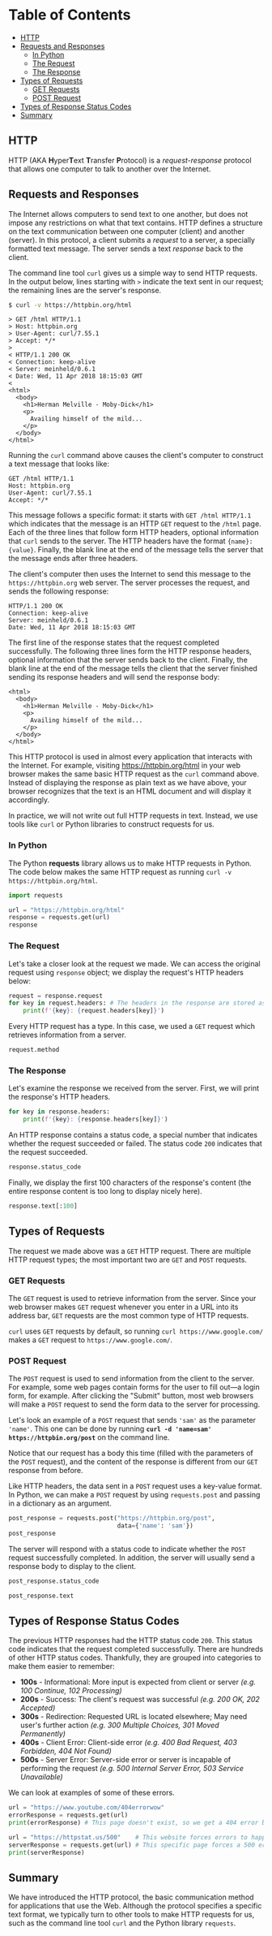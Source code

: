 
<h1>Table of Contents<span class="tocSkip"></span></h1>
<div class="toc"><ul class="toc-item"><li><span><a href="#HTTP" data-toc-modified-id="HTTP-1">HTTP</a></span></li><li><span><a href="#Requests-and-Responses" data-toc-modified-id="Requests-and-Responses-2">Requests and Responses</a></span><ul class="toc-item"><li><span><a href="#In-Python" data-toc-modified-id="In-Python-2.1">In Python</a></span></li><li><span><a href="#The-Request" data-toc-modified-id="The-Request-2.2">The Request</a></span></li><li><span><a href="#The-Response" data-toc-modified-id="The-Response-2.3">The Response</a></span></li></ul></li><li><span><a href="#Types-of-Requests" data-toc-modified-id="Types-of-Requests-3">Types of Requests</a></span><ul class="toc-item"><li><span><a href="#GET-Requests" data-toc-modified-id="GET-Requests-3.1">GET Requests</a></span></li><li><span><a href="#POST-Request" data-toc-modified-id="POST-Request-3.2">POST Request</a></span></li></ul></li><li><span><a href="#Types-of-Response-Status-Codes" data-toc-modified-id="Types-of-Response-Status-Codes-4">Types of Response Status Codes</a></span></li><li><span><a href="#Summary" data-toc-modified-id="Summary-5">Summary</a></span></li></ul></div>

## HTTP

HTTP (AKA **H**yper**T**ext **T**ransfer **P**rotocol) is a *request-response* protocol that allows one computer to talk to another over the Internet.

## Requests and Responses

The Internet allows computers to send text to one another, but does not impose any restrictions on what that text contains. HTTP defines a structure on the text communication between one computer (client) and another (server). In this protocol, a client submits a *request* to a server, a specially formatted text message. The server sends a text *response* back to the client.

The command line tool `curl` gives us a simple way to send HTTP requests. In the output below, lines starting with `>` indicate the text sent in our request; the remaining lines are the server's response.

```bash
$ curl -v https://httpbin.org/html
```

```
> GET /html HTTP/1.1
> Host: httpbin.org
> User-Agent: curl/7.55.1
> Accept: */*
> 
< HTTP/1.1 200 OK
< Connection: keep-alive
< Server: meinheld/0.6.1
< Date: Wed, 11 Apr 2018 18:15:03 GMT
< 
<html>
  <body>
    <h1>Herman Melville - Moby-Dick</h1>
    <p>
      Availing himself of the mild...
    </p>
  </body>
</html>
```

Running the `curl` command above causes the client's computer to construct a text message that looks like:

```
GET /html HTTP/1.1
Host: httpbin.org
User-Agent: curl/7.55.1
Accept: */*

```

This message follows a specific format: it starts with `GET /html HTTP/1.1` which indicates that the message is an HTTP `GET` request to the `/html` page. Each of the three lines that follow form HTTP headers, optional information that `curl` sends to the server. The HTTP headers have the format `{name}: {value}`. Finally, the blank line at the end of the message tells the server that the message ends after three headers.

The client's computer then uses the Internet to send this message to the `https://httpbin.org` web server. The server processes the request, and sends the following response:

```
HTTP/1.1 200 OK
Connection: keep-alive
Server: meinheld/0.6.1
Date: Wed, 11 Apr 2018 18:15:03 GMT

```

The first line of the response states that the request completed successfully. The following three lines form the HTTP response headers, optional information that the server sends back to the client. Finally, the blank line at the end of the message tells the client that the server finished sending its response headers and will send the response body:

```
<html>
  <body>
    <h1>Herman Melville - Moby-Dick</h1>
    <p>
      Availing himself of the mild...
    </p>
  </body>
</html>
```

This HTTP protocol is used in almost every application that interacts with the Internet. For example, visiting https://httpbin.org/html in your web browser makes the same basic HTTP request as the `curl` command above. Instead of displaying the response as plain text as we have above, your browser recognizes that the text is an HTML document and will display it accordingly.

In practice, we will not write out full HTTP requests in text. Instead, we use tools like `curl` or Python libraries to construct requests for us.

### In Python

The Python **requests** library allows us to make HTTP requests in Python. The code below makes the same HTTP request as running `curl -v https://httpbin.org/html`.


```python
import requests

url = "https://httpbin.org/html"
response = requests.get(url)
response
```

### The Request

Let's take a closer look at the request we made. We can access the original request using `response` object; we display the request's HTTP headers below:


```python
request = response.request
for key in request.headers: # The headers in the response are stored as a dictionary.
    print(f'{key}: {request.headers[key]}')
```

Every HTTP request has a type. In this case, we used a `GET` request which retrieves information from a server.


```python
request.method
```

### The Response

Let's examine the response we received from the server. First, we will print the response's HTTP headers.


```python
for key in response.headers:
    print(f'{key}: {response.headers[key]}')
```

An HTTP response contains a status code, a special number that indicates whether the request succeeded or failed. The status code `200` indicates that the request succeeded.


```python
response.status_code
```

Finally, we display the first 100 characters of the response's content (the entire response content is too long to display nicely here).


```python
response.text[:100]
```

## Types of Requests

The request we made above was a `GET` HTTP request. There are multiple HTTP request types; the most important two are `GET` and `POST` requests.

### GET Requests

The `GET` request is used to retrieve information from the server. Since your web browser makes `GET` request whenever you enter in a URL into its address bar, `GET` requests are the most common type of HTTP requests.

`curl` uses `GET` requests by default, so running `curl https://www.google.com/` makes a `GET` request to `https://www.google.com/`.

### POST Request

The `POST` request is used to send information from the client to the server. For example, some web pages contain forms for the user to fill out—a login form, for example. After clicking the "Submit" button, most web browsers will make a `POST` request to send the form data to the server for processing.

Let's look an example of a `POST` request that sends `'sam'` as the parameter `'name'`. This one can be done by running **`curl -d 'name=sam' https://httpbin.org/post`** on the command line. 

Notice that our request has a body this time (filled with the parameters of the `POST` request), and the content of the response is different from our `GET` response from before. 

Like HTTP headers, the data sent in a `POST` request uses a key-value format. In Python, we can make a `POST` request by using `requests.post` and passing in a dictionary as an argument.


```python
post_response = requests.post("https://httpbin.org/post",
                              data={'name': 'sam'})
post_response
```

The server will respond with a status code to indicate whether the `POST` request successfully completed. In addition, the server will usually send a response body to display to the client.


```python
post_response.status_code
```


```python
post_response.text
```

## Types of Response Status Codes

The previous HTTP responses had the HTTP status code `200`. This status code indicates that the request completed successfully. There are hundreds of other HTTP status codes. Thankfully, they are grouped into categories to make them easier to remember:

- **100s** - Informational: More input is expected from client or server *(e.g. 100 Continue, 102 Processing)*
- **200s** - Success: The client's request was successful *(e.g. 200 OK, 202 Accepted)*
- **300s** - Redirection: Requested URL is located elsewhere; May need user's further action *(e.g. 300 Multiple Choices, 301 Moved Permanently)*
- **400s** - Client Error: Client-side error *(e.g. 400 Bad Request, 403 Forbidden, 404 Not Found)*
- **500s** - Server Error: Server-side error or server is incapable of performing the request *(e.g. 500 Internal Server Error, 503 Service Unavailable)*

We can look at examples of some of these errors.


```python
url = "https://www.youtube.com/404errorwow"
errorResponse = requests.get(url)
print(errorResponse) # This page doesn't exist, so we get a 404 error back! Try opening this URL in your browser!
```


```python
url = "https://httpstat.us/500"    # This website forces errors to happen at certain paths in the site.
serverResponse = requests.get(url) # This specific page forces a 500 error so we can inspect it.
print(serverResponse)
```

## Summary

We have introduced the HTTP protocol, the basic communication method for applications that use the Web. Although the protocol specifies a specific text format, we typically turn to other tools to make HTTP requests for us, such as the command line tool `curl` and the Python library `requests`.
